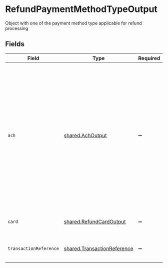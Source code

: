 # RefundPaymentMethodTypeOutput

Object with one of the payment method type applicable for refund processing


## Fields

| Field                                                                                                                                                                                              | Type                                                                                                                                                                                               | Required                                                                                                                                                                                           | Description                                                                                                                                                                                        |
| -------------------------------------------------------------------------------------------------------------------------------------------------------------------------------------------------- | -------------------------------------------------------------------------------------------------------------------------------------------------------------------------------------------------- | -------------------------------------------------------------------------------------------------------------------------------------------------------------------------------------------------- | -------------------------------------------------------------------------------------------------------------------------------------------------------------------------------------------------- |
| `ach`                                                                                                                                                                                              | [shared.AchOutput](../../../sdk/models/shared/achoutput.md)                                                                                                                                        | :heavy_minus_sign:                                                                                                                                                                                 | Object for ACH (Automated Clearing House) payment method which occurs whenever someone instructs the ACH network to ?push? money from their account to someone else's. This is mostly used in USA. |
| `card`                                                                                                                                                                                             | [shared.RefundCardOutput](../../../sdk/models/shared/refundcardoutput.md)                                                                                                                          | :heavy_minus_sign:                                                                                                                                                                                 | Card payment instrument for refund                                                                                                                                                                 |
| `transactionReference`                                                                                                                                                                             | [shared.TransactionReference](../../../sdk/models/shared/transactionreference.md)                                                                                                                  | :heavy_minus_sign:                                                                                                                                                                                 | Object for refund transaction reference                                                                                                                                                            |